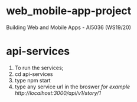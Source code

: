 # web_mobile-app-project
Building Web and Mobile Apps - AI5036 (WS19/20)

# api-services
1. To run the services; 
2. cd api-services
3. type npm start
4. type any service url in the broswer *for example http://localhost:3000/api/v1/story/1*

